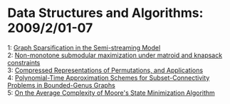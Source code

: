 # Data Structures and Algorithms: 2009/2/01-07  
1: [Graph Sparsification in the Semi-streaming Model](https://doi.org/10.48550/arXiv.0902.0140)  
2: [Non-monotone submodular maximization under matroid and knapsack  constraints](https://doi.org/10.48550/arXiv.0902.0353)  
3: [Compressed Representations of Permutations, and Applications](https://doi.org/10.48550/arXiv.0902.1038)  
4: [Polynomial-Time Approximation Schemes for Subset-Connectivity Problems  in Bounded-Genus Graphs](https://doi.org/10.48550/arXiv.0902.1043)  
5: [On the Average Complexity of Moore's State Minimization Algorithm](https://doi.org/10.48550/arXiv.0902.1048)  